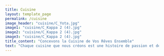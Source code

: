 ```yaml
---
title: Cuisine
layout: template_page
permalink: /cuisine
image_header: "cuisine/C_Yota.jpg"
image1: "cuisine/C_Kappa 2 (4).jpg"
image2: "cuisine/C_Kappa 2 (4).jpg"
image3: "cuisine/C_Kappa 2 (4).jpg"
title_content: "Concevons la Cuisine de Vos Rêves Ensemble"
text: "Chaque cuisine que nous créons est une histoire de passion et de précision. De la conception initiale à l'installation finale, nous sommes là pour réaliser la cuisine parfaite pour vous. Faites-nous confiance pour créer un espace où cuisiner devient un plaisir quotidien"
---
```



